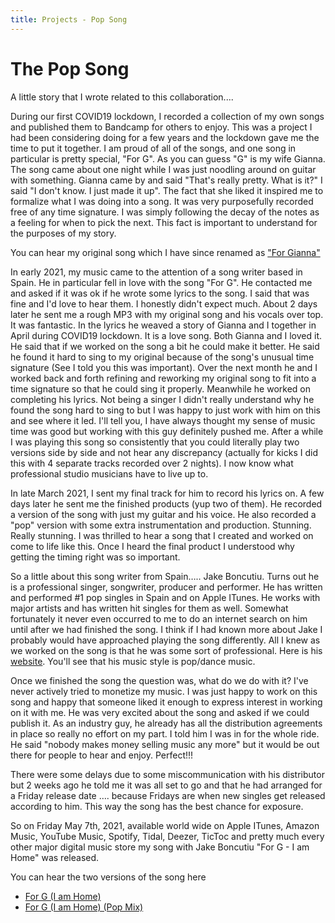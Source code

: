 ```yaml
---
title: Projects - Pop Song 
---
```


# The Pop Song

A little story that I wrote related to this collaboration....

During our first COVID19 lockdown, I recorded a collection of my own songs and published them to Bandcamp for others to enjoy.   This was a project I had been considering doing for a few years and the lockdown gave me the time to put it together.  I am proud of all of the songs, and one song in particular is pretty special,  "For G".   As you can guess "G" is my wife Gianna.  The song came about one night while I was just noodling around on guitar with something.  Gianna came by and said "That's really pretty.  What is it?"  I said "I don't know.  I just made it up".   The fact that she liked it inspired me to formalize what I was doing into a song.    It was very purposefully recorded free of any time signature.  I was simply following the decay of the notes as a feeling for when to pick the next.  This fact is important to understand for the purposes of my story.
 
You can hear my original song which I have since renamed as ["For Gianna"](https://awarrenpratten.bandcamp.com/track/for-gianna)

In early 2021, my music came to the attention of a song writer based in Spain.  He in particular fell in love with the song "For G".  He contacted me and asked if it was ok if he wrote some lyrics to the song.  I said that was fine and I'd love to hear them.   I honestly didn't expect much.   About 2 days later he sent me a rough MP3 with my original song and his vocals over top.   It was fantastic.  In the lyrics he weaved a story of Gianna and I together in April during COVID19 lockdown.   It is a love song.   Both Gianna and I loved it.   He said that if we worked on the song a bit he could make it better.  He said he found it hard to sing to my original because of the song's unusual time signature (See I told you this was important).   Over the next month he and I worked back and forth refining and reworking my original song to fit into a time signature so that he could sing it properly.  Meanwhile he worked on completing his lyrics.    Not being a singer I didn't really understand why he found the song hard to sing to but I was happy to just work with him on this and see where it led.   I'll tell you, I have always thought my sense of music time was good but working with this guy definitely pushed me.   After a while I was playing this song so consistently that you could literally play two versions side by side and not hear any discrepancy (actually for kicks I did this with 4 separate tracks recorded over 2 nights).   I now know what professional studio musicians have to live up to.

In late March 2021, I sent my final track for him to record his lyrics on.    A few days later he sent me the finished products (yup two of them).   He recorded a version of the song with just my guitar and his voice.   He also recorded a "pop" version with some extra instrumentation and production.   Stunning.  Really stunning.  I was thrilled to hear a song that I created and worked on come to life like this.   Once I heard the final product I understood why getting the timing right was so important.

So a little about this song writer from Spain….. Jake Boncutiu.  Turns out he is a professional singer, songwriter, producer and performer.   He has written and performed #1 pop singles in Spain and on Apple ITunes.   He works with major artists and has written hit singles for them as well.   Somewhat fortunately it never even occurred to me to do an internet search on him until after we had finished the song.  I think if I had known more about Jake I probably would have approached playing the song differently.  All I knew as we worked on the song is that he was some sort of professional.   Here is his <a href="http://www.therecordmaka.com/" target="_blank">website</a>.  You'll see that his music style is pop/dance music.

Once we finished the song the question was, what do we do with it?   I've never actively tried to monetize my music.  I was just happy to work on this song and happy that someone liked it enough to express interest in working on it with me.   He was very excited about the song and asked if we could publish it.   As an industry guy, he already has all the distribution agreements in place so really no effort on my part.   I told him I was in for the whole ride.  He said "nobody makes money selling music any more" but it would be out there for people to hear and enjoy.  Perfect!!!

There were some delays due to some miscommunication with his distributor but 2 weeks ago he told me it was all set to go and that he had arranged for a Friday release date ….  because Fridays are when new singles get released according to him.  This way the song has the best chance for exposure.

So on Friday May 7th, 2021, available world wide on Apple ITunes, Amazon Music, YouTube Music, Spotify, Tidal, Deezer, TicToc and pretty much every other major digital music store my song with Jake Boncutiu "For G - I am Home" was released.

You can hear the two versions of the song here
* [For G (I am Home)](https://youtu.be/utNoUqULuHY)
* [For G (I am Home) (Pop Mix)](https://youtu.be/Z7qchi_8WZw)

